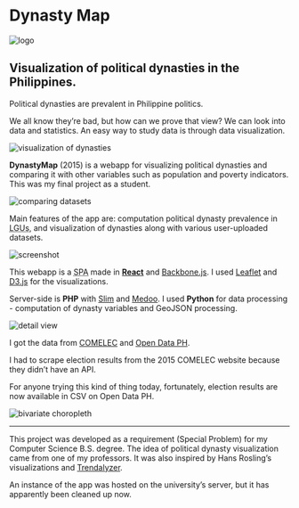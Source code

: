 <!--{
	"template": "work",
	"data": "projects_byid.dynastymap"
}-->


# Dynasty Map

<p class="center">
	<img class="media-plain" src="../img/dynastymap_logo.png" alt="logo"/>
</p>

## Visualization of political dynasties in the Philippines.

Political dynasties are prevalent in Philippine politics.

We all know they’re bad, but how can we prove that view? We can look into data and statistics. An easy way to study data is through data visualization.

![visualization of dynasties](../img/dynastymap_tags.png)

**DynastyMap** (2015) is a webapp for visualizing political dynasties and comparing it with other variables such as population and poverty indicators. This was my final project as a student.

![comparing datasets](../img/dynastymap_compare.png)

Main features of the app are: computation political dynasty prevalence in <abbr title="Local Government Units">LGUs</abbr>, and visualization of dynasties along with various user-uploaded datasets.

<span class="bleed">![screenshot](../img/dynastymap_1.jpg)</span>

This webapp is a <abbr title="single-page application">SPA</abbr> made in [**React**](https://reactjs.org) and [Backbone.js](http://backbonejs.org). I used [Leaflet](https://leafletjs.com) and [D3.js](https://d3js.org/) for the visualizations.

Server-side is **PHP** with [Slim](https://www.slimframework.com) and [Medoo](https://medoo.in). I used **Python** for data processing - computation of dynasty variables and GeoJSON processing.

<span class="bleed">![detail view](../img/dynastymap_2.jpg)</span>

I got the data from [COMELEC](https://www.comelec.gov.ph) and [Open Data PH](https://www.gov.ph/data).

I had to scrape election results from the 2015 COMELEC website because they didn’t have an API.

For anyone trying this kind of thing today, fortunately, election results are now available in CSV on Open Data PH.

![bivariate choropleth](../img/dynastymap_biv.jpg)

---

This project was developed as a requirement (Special Problem) for my Computer Science B.S. degree. The idea of political dynasty visualization came from one of my professors. It was also inspired by Hans Rosling’s visualizations and [Trendalyzer](https://www.gapminder.org/tools).

An instance of the app was hosted on the university’s server, but it has apparently been cleaned up now.
